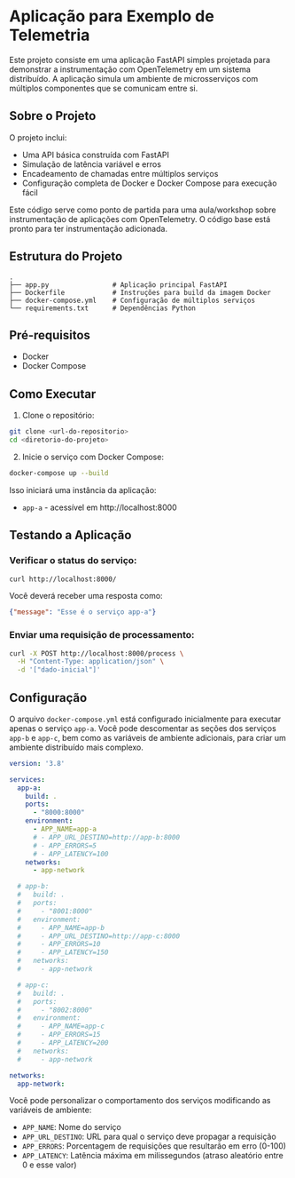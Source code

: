 # Aplicação para Exemplo de Telemetria

Este projeto consiste em uma aplicação FastAPI simples projetada para demonstrar a instrumentação com OpenTelemetry em um sistema distribuído. A aplicação simula um ambiente de microsserviços com múltiplos componentes que se comunicam entre si.

## Sobre o Projeto

O projeto inclui:

- Uma API básica construída com FastAPI
- Simulação de latência variável e erros
- Encadeamento de chamadas entre múltiplos serviços
- Configuração completa de Docker e Docker Compose para execução fácil

Este código serve como ponto de partida para uma aula/workshop sobre instrumentação de aplicações com OpenTelemetry. O código base está pronto para ter instrumentação adicionada.

## Estrutura do Projeto

```
.
├── app.py                # Aplicação principal FastAPI
├── Dockerfile            # Instruções para build da imagem Docker
├── docker-compose.yml    # Configuração de múltiplos serviços
└── requirements.txt      # Dependências Python
```

## Pré-requisitos

- Docker
- Docker Compose

## Como Executar

1. Clone o repositório:

```bash
git clone <url-do-repositorio>
cd <diretorio-do-projeto>
```

2. Inicie o serviço com Docker Compose:

```bash
docker-compose up --build
```

Isso iniciará uma instância da aplicação:
- `app-a` - acessível em http://localhost:8000

## Testando a Aplicação

### Verificar o status do serviço:

```bash
curl http://localhost:8000/
```

Você deverá receber uma resposta como:
```json
{"message": "Esse é o serviço app-a"}
```

### Enviar uma requisição de processamento:

```bash
curl -X POST http://localhost:8000/process \
  -H "Content-Type: application/json" \
  -d '["dado-inicial"]'
```

## Configuração

O arquivo `docker-compose.yml` está configurado inicialmente para executar apenas o serviço `app-a`. Você pode descomentar as seções dos serviços `app-b` e `app-c`, bem como as variáveis de ambiente adicionais, para criar um ambiente distribuído mais complexo.

```yaml
version: '3.8'

services:
  app-a:
    build: .
    ports:
      - "8000:8000"
    environment:
      - APP_NAME=app-a
      # - APP_URL_DESTINO=http://app-b:8000
      # - APP_ERRORS=5
      # - APP_LATENCY=100
    networks:
      - app-network

  # app-b:
  #   build: .
  #   ports:
  #     - "8001:8000"
  #   environment:
  #     - APP_NAME=app-b
  #     - APP_URL_DESTINO=http://app-c:8000
  #     - APP_ERRORS=10
  #     - APP_LATENCY=150
  #   networks:
  #     - app-network

  # app-c:
  #   build: .
  #   ports:
  #     - "8002:8000"
  #   environment:
  #     - APP_NAME=app-c
  #     - APP_ERRORS=15
  #     - APP_LATENCY=200
  #   networks:
  #     - app-network

networks:
  app-network:
```

Você pode personalizar o comportamento dos serviços modificando as variáveis de ambiente:

- `APP_NAME`: Nome do serviço
- `APP_URL_DESTINO`: URL para qual o serviço deve propagar a requisição
- `APP_ERRORS`: Porcentagem de requisições que resultarão em erro (0-100)
- `APP_LATENCY`: Latência máxima em milissegundos (atraso aleatório entre 0 e esse valor)